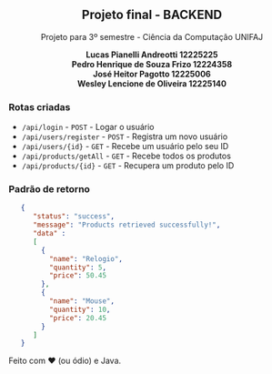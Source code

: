 <p align="center">
 <h2 align="center">Projeto final - BACKEND</h2>
 <p align="center">Projeto para 3º semestre - Ciência da Computação UNIFAJ</p>
 <p align="center">
    <strong>
        Lucas Pianelli Andreotti 12225225 <br/>
        Pedro Henrique de Souza Frizo 12224358<br/>
        José Heitor Pagotto 12225006<br/>
        Wesley Lencione de Oliveira 12225140<br/>
    </strong>
</p>
</p>

### Rotas criadas
- `/api/login` - `POST` - Logar o usuário 
- `/api/users/register` - `POST` - Registra um novo usuário
- `/api/users/{id}` - `GET` - Recebe um usuário pelo seu ID
- `/api/products/getAll` - `GET` - Recebe todos os produtos
- `/api/products/{id}` - `GET` - Recupera um produto pelo ID

### Padrão de retorno
```json
   {
      "status": "success",
      "message": "Products retrieved successfully!",
      "data" : 
      [
        {
          "name": "Relogio",
          "quantity": 5,
          "price": 50.45
        },
        {
          "name": "Mouse",
          "quantity": 10,
          "price": 20.45
        }
      ]
   }
```

Feito com :heart: (ou ódio) e Java.